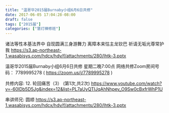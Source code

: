 ```yaml
---
title: "温哥华2015届Burnaby小组6月6日共修"
date: 2017-06-05 17:04:28-08:00
draft: false
tags: ["2015届"]
categories: ["慧灯禅修班"]
---
```

诸法等性本基法界中  自现圆满三身游舞力
离障本来怙主龙钦巴  祈请无垢光尊常护我
 https://s3.ap-northeast-1.wasabisys.com/hdcx/hdv/f/attachments/280/lhtk-3.pptx

温哥华2015届Burnaby小组6月6日共修
星期二晚7:00点
网络共修Zoom房间号码： 7789995278 ( https://zoom.us/j/7789995278 )

共修内容:
12. 轮回痛苦（3） (第1次,共2次)
https://www.youtube.com/watch?v=-60lDb5D5Jg&index=12&list=PL7aUyQTIJqAhNhpev_O9Sw0cBxfrWhP1U

串讲师兄:  圆顺
 https://s3.ap-northeast-1.wasabisys.com/hdcx/hdv/f/attachments/280/lhtk-3.pptx

